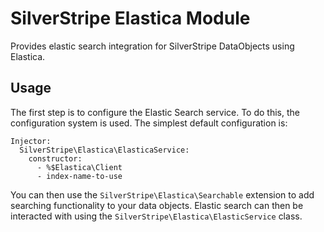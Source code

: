 SilverStripe Elastica Module
============================

Provides elastic search integration for SilverStripe DataObjects using Elastica.

Usage
-----

The first step is to configure the Elastic Search service. To do this, the configuration system
is used. The simplest default configuration is:

    Injector:
      SilverStripe\Elastica\ElasticaService:
        constructor:
          - %$Elastica\Client
          - index-name-to-use

You can then use the `SilverStripe\Elastica\Searchable` extension to add searching functionality
to your data objects. Elastic search can then be interacted with using the
`SilverStripe\Elastica\ElasticService` class.
